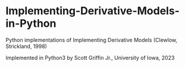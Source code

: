 # Implementing-Derivative-Models-in-Python
Python implementations of Implementing Derivative Models (Clewlow, Strickland, 1998)

Implemented in Python3 by Scott Griffin Jr., University of Iowa, 2023
